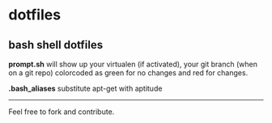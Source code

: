 dotfiles
========

bash shell dotfiles
--------

**prompt.sh** will show up your virtualen (if activated), your git branch (when on a git repo) colorcoded as green for no changes and red for changes.

**.bash_aliases** substitute apt-get with aptitude

--------
Feel free to fork and contribute.
